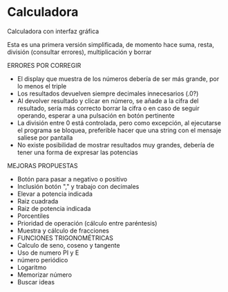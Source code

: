 # Calculadora
Calculadora con interfaz gráfica


Esta es una primera versión simplificada, de momento hace suma, resta, división (consultar errores), multiplicación y borrar

ERRORES POR CORREGIR
  * El display que muestra de los números debería de ser más grande, por lo menos el triple
  * Los resultados devuelven siempre decimales innecesarios (.0?)
  * Al devolver resultado y clicar en número, se añade a la cifra del resultado, sería más correcto borrar la cifra o en caso de seguir operando, esperar a una pulsación en botón pertinente
  * La división entre 0 está controlada, pero como excepción, al ejecutarse el programa se bloquea, preferible hacer que una string con el mensaje saliese por pantalla
  * No existe posibilidad de mostrar resultados muy grandes, debería de tener una forma de expresar las potencias

MEJORAS PROPUESTAS
  *  Botón para pasar a negativo o positivo
  *  Inclusión botón "," y trabajo con decimales
  *  Elevar a potencia indicada
  *  Raiz cuadrada
  *  Raiz de potencia indicada
  *  Porcentiles
  *  Prioridad de operación (cálculo entre paréntesis)
  *  Muestra y cálculo de fracciones
  *  FUNCIONES TRIGONOMÉTRICAS
  *  Calculo de seno, coseno y tangente
  *  Uso de numero PI y E
  *  número periódico
  *  Logaritmo
  *  Memorizar número
  *  Buscar ideas
  
